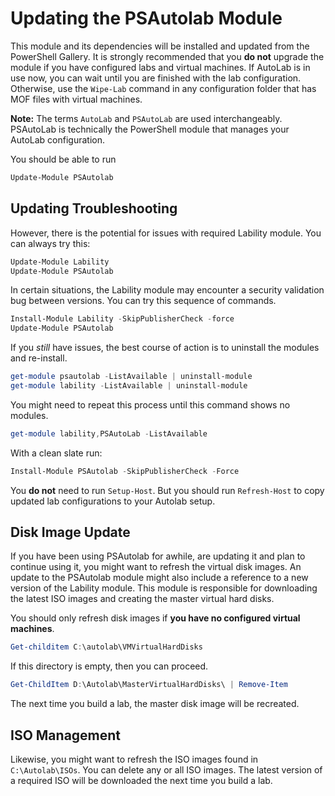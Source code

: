 # Updating the PSAutolab Module

This module and its dependencies will be installed and updated from the PowerShell Gallery. It is strongly recommended that you __do not__ upgrade  the module if you have configured labs and virtual machines. If AutoLab is in use now, you can wait until you are finished with the lab configuration. Otherwise, use the `Wipe-Lab` command in any configuration folder that has MOF files with virtual machines.

__Note:__ The terms `AutoLab` and `PSAutoLab` are used interchangeably. PSAutoLab is technically the PowerShell module that manages your AutoLab configuration.

You should be able to run

```powershell
Update-Module PSAutolab
```

## Updating Troubleshooting

However, there is the potential for issues with required Lability module. You can always try this:

```powershell
Update-Module Lability
Update-Module PSAutolab
```

In certain situations, the Lability module may encounter a security validation bug between versions. You can try this sequence of commands.

```powershell
Install-Module Lability -SkipPublisherCheck -force
Update-Module PSAutolab
```

If you *still* have issues, the best course of action is to uninstall the modules and re-install.

```powershell
get-module psautolab -ListAvailable | uninstall-module
get-module lability -ListAvailable | uninstall-module
```

You might need to repeat this process until this command shows no modules.

```powershell
get-module lability,PSAutoLab -ListAvailable
```

With a clean slate run:

```powershell
Install-Module PSAutolab -SkipPublisherCheck -Force
```

You __do not__ need to run `Setup-Host`. But you should run `Refresh-Host` to copy updated lab configurations to your Autolab setup.

## Disk Image Update

If you have been using PSAutolab for awhile, are updating it and plan to continue using it, you might want to refresh the virtual disk images. An update to the PSAutolab module might also include a reference to a new version of the Lability module. This module is responsible for downloading the latest ISO images and creating the master virtual hard disks.

You should only refresh disk images if __you have no configured virtual machines__.

```powershell
Get-childitem C:\autolab\VMVirtualHardDisks
```

If this directory is empty, then you can proceed.

```powershell
Get-ChildItem D:\Autolab\MasterVirtualHardDisks\ | Remove-Item
```

The next time you build a lab, the master disk image will be recreated.

## ISO Management

Likewise, you might want to refresh the ISO images found in `C:\Autolab\ISOs`. You can delete any or all ISO images. The latest version of a required ISO will be downloaded the next time you build a lab.

